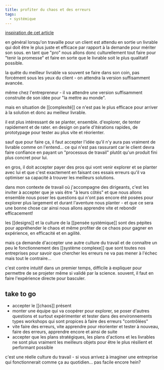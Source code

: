 ```yaml
---
title: profiter du chaos et des erreurs
tags:
  - systémique
---
```

[inspiration de cet article](https://beauulrey.medium.com/organized-chaos-df1e3ff188ee)

en général lorsqu'on travaille pour un client est attendu en sortie un livrable qui doit être le plus juste et efficace par rapport à la demande pour mériter son sous.
en tant que "pro" nous allons donc culturellement tout faire pour "tenir la promesse" et faire en sorte que le livrable soit le plus qualitatif possible.

la quête du meilleur livrable va souvent se faire dans son coin, pas forcément sous les yeux du client - on attendra la version suffisamment avancée.

même chez l'entrepreneur - il va attendre une version suffisamment construite de son idée pour "la mettre au monde".

mais en situation de [[complexité]] ce n'est pas le plus efficace pour arriver à la solution et donc au meilleur livrable.

il est plus intéressant de se planter, ensemble. d'explorer, de tenter rapidement et de rater. en design on parle d'itérations rapides, de prototypage pour tester au plus vite et réorienter.

sauf que pour faire ça, il faut accepter l'idée qu'il n'y aura pas vraiment de livrable comme on l'entend... ce qui n'est pas rassurant car le client devra faire confiance en payant un "processus de travail" plutôt qu'un produit fini plus concret pour lui.

en gros, il doit accepter payer des pros qui vont venir explorer et se planter avec lui et que c'est exactement en faisant ces essais erreurs qu'il va optimiser sa capacité à trouver les meilleurs solutions.

dans mon contexte de travail où j'accompagne des dirigeants, c'est les inviter à accepter que je vais être "à leurs côtés" et que nous allons ensemble nous poser les questions qui n'ont pas encore été posées pour explorer plus largement et durant l'aventure nous planter - et que ce sera une bonne chose car ainsi nous allons apprendre vite et rebondir efficacement!

les [[designs]] et la culture de la [[pensée systémique]] sont des pépites pour appréhender le chaos et même profiter de ce chaos pour gagner en expérience, en efficacité et en agilité.

mais ça demande d'accepter une autre culture du travail et de connaître un peu le fonctionnement des [[système complexe]] que sont toutes nos entreprises pour savoir que chercher les erreurs ne va pas mener à l'échec mais tout le contraire...

c'est contre intuitif dans un premier temps, difficile à expliquer pour permettre de se projeter même si validé par la science. souvent, il faut en faire l'expérience directe pour basculer.

## take to go
- accepter le [[chaos]] présent
- monter une équipe qui va coopérer pour explorer, se poser d'autres questions et surtout expérimenter et tester dans des environnements types workshops qui sont propices à faire des erreurs "contrôlées"
- vite faire des erreurs, vite apprendre pour réorienter et tester à nouveau, faire des erreurs, apprendre encore et ainsi de suite
- accepter que les plans stratégiques, les plans d'actions et les livrables ne sont plus vraiment les meilleurs objets pour être le plus résilient et performant possible

c'est une réelle culture du travail - si vous arrivez à imaginer une entreprise qui fonctionnerait comme ça au quotidien... pas facile encore hein?